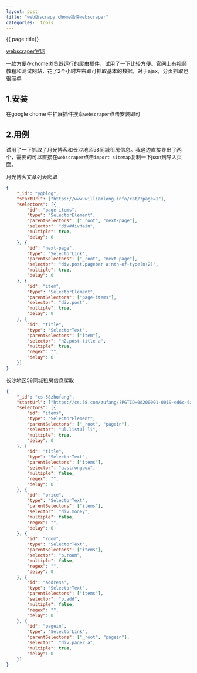 ```yaml
---
layout: post
title: "web版scrapy chome插件webscraper"
categories:  tools
---
```

{{ page.title}}

[webscraper官网](https://www.webscraper.io/)

一款方便在chome浏览器运行的爬虫插件，试用了一下比较方便。官网上有视频教程和测试网站，花了2个小时左右即可抓取基本的数据，对于ajax，分页抓取也很简单

## 1.安装

在google chome 中扩展插件搜索`webscraper`点击安装即可

## 2.用例
试用了一下抓取了月光博客和长沙地区58同城租房信息。我这边直接导出了两个，需要的可以直接在`webscraper`点击`import sitemap`复制一下json到导入页面。

月光博客文章列表爬取
```JSON
{
	"_id": "ygblog",
	"startUrl": ["https://www.williamlong.info/cat/?page=1"],
	"selectors": [{
		"id": "page-items",
		"type": "SelectorElement",
		"parentSelectors": ["_root", "next-page"],
		"selector": "div#divMain",
		"multiple": true,
		"delay": 0
	}, {
		"id": "next-page",
		"type": "SelectorLink",
		"parentSelectors": ["_root", "next-page"],
		"selector": "div.post.pagebar a:nth-of-type(n+2)",
		"multiple": true,
		"delay": 0
	}, {
		"id": "item",
		"type": "SelectorElement",
		"parentSelectors": ["page-items"],
		"selector": "div.post",
		"multiple": true,
		"delay": 0
	}, {
		"id": "title",
		"type": "SelectorText",
		"parentSelectors": ["item"],
		"selector": "h2.post-title a",
		"multiple": true,
		"regex": "",
		"delay": 0
	}]
}
```

长沙地区58同城租房信息爬取
```json
{
	"_id": "cs-58zhufang",
	"startUrl": ["https://cs.58.com/zufang/?PGTID=0d200001-0019-ed6c-6a42-329b77b2ef33&ClickID=1"],
	"selectors": [{
		"id": "items",
		"type": "SelectorElement",
		"parentSelectors": ["_root", "pagein"],
		"selector": "ul.listUl li",
		"multiple": true,
		"delay": 0
	}, {
		"id": "title",
		"type": "SelectorText",
		"parentSelectors": ["items"],
		"selector": "a.strongbox",
		"multiple": false,
		"regex": "",
		"delay": 0
	}, {
		"id": "price",
		"type": "SelectorText",
		"parentSelectors": ["items"],
		"selector": "div.money",
		"multiple": false,
		"regex": "",
		"delay": 0
	}, {
		"id": "room",
		"type": "SelectorText",
		"parentSelectors": ["items"],
		"selector": "p.room",
		"multiple": false,
		"regex": "",
		"delay": 0
	}, {
		"id": "address",
		"type": "SelectorText",
		"parentSelectors": ["items"],
		"selector": "p.add",
		"multiple": false,
		"regex": "",
		"delay": 0
	}, {
		"id": "pagein",
		"type": "SelectorLink",
		"parentSelectors": ["_root", "pagein"],
		"selector": "div.pager a",
		"multiple": true,
		"delay": 0
	}]
}
```
